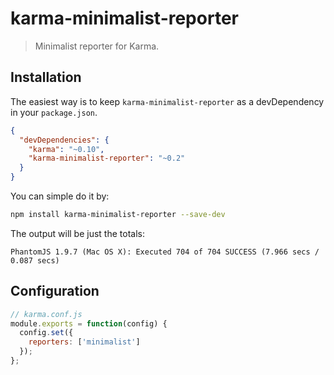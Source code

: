 # karma-minimalist-reporter

> Minimalist reporter for Karma.

## Installation

The easiest way is to keep `karma-minimalist-reporter` as a devDependency in your `package.json`.
```json
{
  "devDependencies": {
    "karma": "~0.10",
    "karma-minimalist-reporter": "~0.2"
  }
}
```

You can simple do it by:
```bash
npm install karma-minimalist-reporter --save-dev
```

The output will be just the totals:
```
PhantomJS 1.9.7 (Mac OS X): Executed 704 of 704 SUCCESS (7.966 secs / 0.087 secs)
```

## Configuration
```js
// karma.conf.js
module.exports = function(config) {
  config.set({
    reporters: ['minimalist']
  });
};
```
